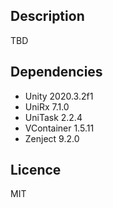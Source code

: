 ## Description

TBD

## Dependencies

* Unity 2020.3.2f1
* UniRx 7.1.0
* UniTask 2.2.4
* VContainer 1.5.11
* Zenject 9.2.0

## Licence

MIT
